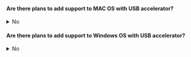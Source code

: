#### Are there plans to add support to MAC OS with USB accelerator?
<details>
 <summary>No</summary> 
 <br>
We have no plans to add support to MAC OS.
<br>
If your project does not depends on gstramer pipleline please check this [link](https://github.com/google-coral/project-bodypix/issues/22#issuecomment-933920712) to get the posenet_decoder.dylib and make the code changes accordingly to make it work with MAC OS. We would update this query if we are working on adding support to MAC OS.
 
</details>

#### Are there plans to add support to Windows OS with USB accelerator?
<details>
<summary>No</summary> 
 <br>
We don't have any plans to add support to Windows. We would update this query if we are working on adding support to Windows.
</details>

